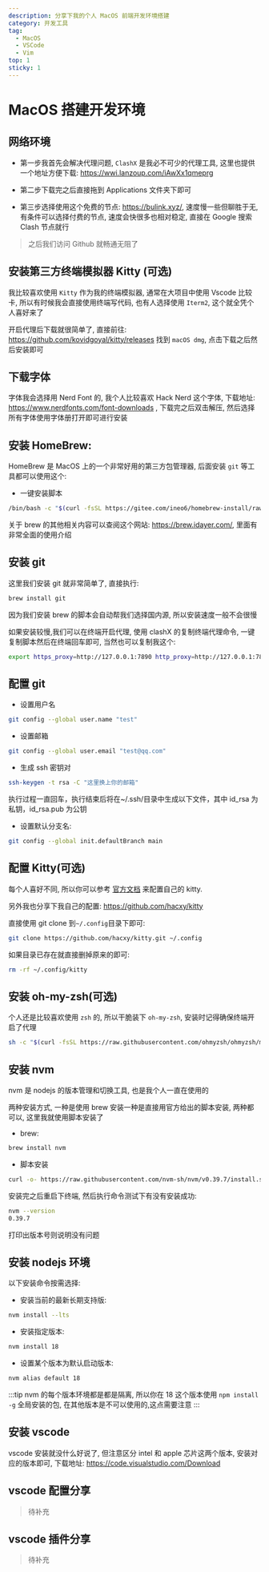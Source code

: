 ```yaml
---
description: 分享下我的个人 MacOS 前端开发环境搭建
category: 开发工具
tag:
  - MacOS
  - VSCode
  - Vim
top: 1
sticky: 1
---
```


# MacOS 搭建开发环境

## 网络环境

- 第一步我首先会解决代理问题, `ClashX` 是我必不可少的代理工具, 这里也提供一个地址方便下载: <https://wwi.lanzoup.com/iAwXx1qmeprg>

- 第二步下载完之后直接拖到 Applications 文件夹下即可

- 第三步选择使用这个免费的节点: <https://bulink.xyz/>, 速度慢一些但聊胜于无, 有条件可以选择付费的节点, 速度会快很多也相对稳定, 直接在 Google 搜索 Clash 节点就行

> 之后我们访问 Github 就畅通无阻了

## 安装第三方终端模拟器 Kitty (可选)

我比较喜欢使用 `Kitty` 作为我的终端模拟器, 通常在大项目中使用 Vscode 比较卡, 所以有时候我会直接使用终端写代码, 也有人选择使用 `Iterm2`, 这个就全凭个人喜好来了

开启代理后下载就很简单了, 直接前往: <https://github.com/kovidgoyal/kitty/releases> 找到 `macOS dmg`, 点击下载之后然后安装即可

## 下载字体

字体我会选择用 Nerd Font 的, 我个人比较喜欢 Hack Nerd 这个字体, 下载地址: <https://www.nerdfonts.com/font-downloads> , 下载完之后双击解压, 然后选择所有字体使用字体册打开即可进行安装

## 安装 HomeBrew:

HomeBrew 是 MacOS 上的一个非常好用的第三方包管理器, 后面安装 `git` 等工具都可以使用这个:

- 一键安装脚本

```sh
/bin/bash -c "$(curl -fsSL https://gitee.com/ineo6/homebrew-install/raw/master/install.sh)"
```

关于 brew 的其他相关内容可以查阅这个网站: <https://brew.idayer.com/>, 里面有非常全面的使用介绍

## 安装 git

这里我们安装 git 就非常简单了, 直接执行:

```sh
brew install git
```

因为我们安装 brew 的脚本会自动帮我们选择国内源, 所以安装速度一般不会很慢

如果安装较慢,我们可以在终端开启代理, 使用 clashX 的复制终端代理命令, 一键复制脚本然后在终端回车即可, 当然也可以复制我这个:

```sh
export https_proxy=http://127.0.0.1:7890 http_proxy=http://127.0.0.1:7890 all_proxy=socks5://127.0.0.1:7890
```

## 配置 git

- 设置用户名

```sh
git config --global user.name "test"
```

- 设置邮箱

```sh
git config --global user.email "test@qq.com"
```

- 生成 ssh 密钥对

```sh
ssh-keygen -t rsa -C "这里换上你的邮箱"
```

执行过程一直回车，执行结束后将在~/.ssh/目录中生成以下文件，其中 id_rsa 为私钥，id_rsa.pub 为公钥

- 设置默认分支名:

```sh
git config --global init.defaultBranch main
```

## 配置 Kitty(可选)

每个人喜好不同, 所以你可以参考 [官方文档](https://sw.kovidgoyal.net/kitty/overview/#configuring-kitty) 来配置自己的 kitty.

另外我也分享下我自己的配置: <https://github.com/hacxy/kitty>

直接使用 git clone 到`~/.config`目录下即可:

```sh
git clone https://github.com/hacxy/kitty.git ~/.config
```

如果目录已存在就直接删掉原来的即可:

```sh
rm -rf ~/.config/kitty
```

## 安装 oh-my-zsh(可选)

个人还是比较喜欢使用 `zsh` 的, 所以干脆装下 `oh-my-zsh`, 安装时记得确保终端开启了代理

```sh
sh -c "$(curl -fsSL https://raw.githubusercontent.com/ohmyzsh/ohmyzsh/master/tools/install.sh)"
```

## 安装 nvm

nvm 是 nodejs 的版本管理和切换工具, 也是我个人一直在使用的

两种安装方式, 一种是使用 brew 安装一种是直接用官方给出的脚本安装, 两种都可以, 这里我就使用脚本安装了

- brew:

```sh
brew install nvm
```

- 脚本安装

```sh
curl -o- https://raw.githubusercontent.com/nvm-sh/nvm/v0.39.7/install.sh | bash
```

安装完之后重启下终端, 然后执行命令测试下有没有安装成功:

```sh
nvm --version
0.39.7
```

打印出版本号则说明没有问题

## 安装 nodejs 环境

以下安装命令按需选择:

- 安装当前的最新长期支持版:

```sh
nvm install --lts
```

- 安装指定版本:

```sh
nvm install 18
```

- 设置某个版本为默认启动版本:

```sh
nvm alias default 18
```

:::tip
nvm 的每个版本环境都是都是隔离, 所以你在 18 这个版本使用 `npm install -g` 全局安装的包, 在其他版本是不可以使用的,这点需要注意
:::

## 安装 vscode

vscode 安装就没什么好说了, 但注意区分 intel 和 apple 芯片这两个版本, 安装对应的版本即可, 下载地址: <https://code.visualstudio.com/Download>

## vscode 配置分享

> 待补充

## vscode 插件分享

> 待补充
